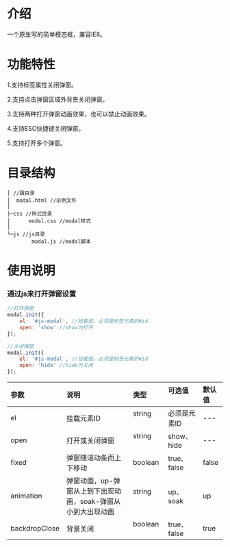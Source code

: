 # 介绍
一个原生写的简单模态框，兼容IE8。

# 功能特性
<p>1.支持标签属性关闭弹窗。</p>
<p>2.支持点击弹窗区域外背景关闭弹窗。</p>
<p>3.支持两种打开弹窗动画效果，也可以禁止动画效果。</p>
<p>4.支持ESC快捷键关闭弹窗。</p>
<p>5.支持打开多个弹窗。</p>

# 目录结构

```
│ //跟目录
│  modal.html //示例文件
│  
├─css //样式目录
│      modal.css //modal样式
│      
└─js //js目录
        modal.js //modal脚本
```
# 使用说明
### 通过js来打开弹窗设置
``` js
//打开弹窗
modal.init({
    el: '#js-modal', //挂载值，必须是标签元素的#id
    open: 'show' //show为打开
});

//关闭弹窗
modal.init({
    el: '#js-modal', //挂载值，必须是标签元素的#id
    open: 'hide' //hide为关闭
});

```

| 参数          | 说明           | 类型     | 可选值       | 默认值|
|:------------- |:--------------|:---------------|:-----------------|:-----------------|
| el            | 挂载元素ID     | string        | 必须是元素ID   | ---      |
| open          | 打开或关闭弹窗  | string        | show、hide   | ---|
| fixed         | 弹窗随滚动条而上下移动  | boolean| true、false   | false      |
| animation     | 弹窗动画，up-弹窗从上到下出现动画，soak-弹窗从小到大出现动画  | string        | up、soak   | up|
| backdropClose | 背景关闭  | boolean        | true、false   | true|

```html
      
```

